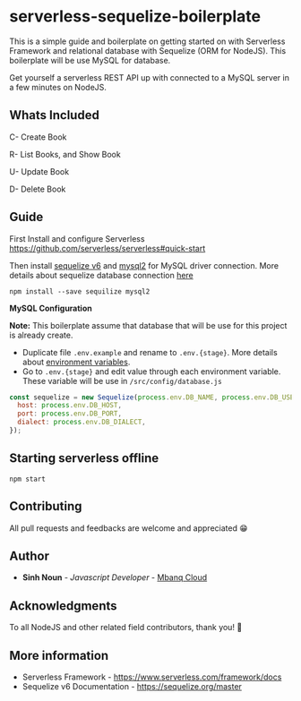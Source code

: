# serverless-sequelize-boilerplate

This is a simple guide and boilerplate on getting started on with Serverless Framework and relational database with Sequelize (ORM for NodeJS). This boilerplate will be use MySQL for database.

Get yourself a serverless REST API up with connected to a MySQL server in a few minutes on NodeJS.

## Whats Included

C- Create Book

R- List Books, and Show Book

U- Update Book

D- Delete Book

## Guide

First Install and configure Serverless https://github.com/serverless/serverless#quick-start

Then install [sequelize v6](https://sequelize.org/master) and [mysql2](https://www.npmjs.com/package/mysql2) for MySQL driver connection. More details about sequelize database connection [here](https://sequelize.org/master/manual/getting-started.html)

```shell
npm install --save sequilize mysql2
```

**MySQL Configuration**

**Note:** This boilerplate assume that database that will be use for this project is already create.

- Duplicate file `.env.example` and rename to `.env.{stage}`. More details about [environment variables](https://www.serverless.com/framework/docs/environment-variables/).
- Go to `.env.{stage}` and edit value through each environment variable. These variable will be use in `/src/config/database.js`

```javascript
const sequelize = new Sequelize(process.env.DB_NAME, process.env.DB_USERNAME, process.env.DB_PASSWORD, {
  host: process.env.DB_HOST,
  port: process.env.DB_PORT,
  dialect: process.env.DB_DIALECT,
});
```

## Starting serverless offline

```shel
npm start
```

## Contributing

All pull requests and feedbacks are welcome and appreciated :grin:

## Author

* **Sinh Noun** - *Javascript Developer* - [Mbanq Cloud](https://mbanq.com/cloud)

## Acknowledgments

To all NodeJS and other related field contributors, thank you! :black_heart:

## More information

- Serverless Framework - https://www.serverless.com/framework/docs
- Sequelize v6 Documentation - https://sequelize.org/master
